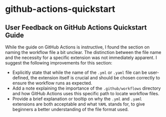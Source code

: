 # github-actions-quickstart


## User Feedback on GitHub Actions Quickstart Guide

While the guide on GitHub Actions is instructive, I found the section on naming the workflow file a bit unclear. The distinction between the file name and the necessity for a specific extension was not immediately apparent. I suggest the following improvements for this section:

- Explicitly state that while the name of the `.yml` or `.yaml` file can be user-defined, the extension itself is crucial and should be chosen correctly to ensure the workflow runs as expected.
- Add a note explaining the importance of the `.github/workflows` directory and how GitHub Actions uses this specific path to locate workflow files.
- Provide a brief explanation or tooltip on why the `.yml` and `.yaml` extensions are both acceptable and what `YAML` stands for, to give beginners a better understanding of the file format used.

